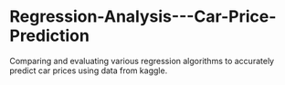 # Regression-Analysis---Car-Price-Prediction
Comparing and evaluating various regression algorithms to accurately predict car prices using data from kaggle.
